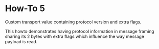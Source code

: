 # How-To 5
Custom transport value containing protocol version and extra flags.

This howto demonstrates having protocol information in message framing sharing 
its 2 bytes with extra flags which influence the way message payload is read. 
